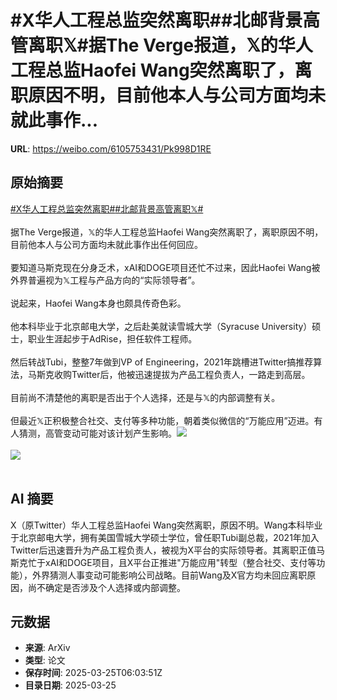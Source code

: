 # #X华人工程总监突然离职##北邮背景高管离职𝕏#据The Verge报道，𝕏的华人工程总监Haofei Wang突然离职了，离职原因不明，目前他本人与公司方面均未就此事作...

**URL**: https://weibo.com/6105753431/Pk998D1RE

## 原始摘要

<a href="https://m.weibo.cn/search?containerid=231522type%3D1%26t%3D10%26q%3D%23X%E5%8D%8E%E4%BA%BA%E5%B7%A5%E7%A8%8B%E6%80%BB%E7%9B%91%E7%AA%81%E7%84%B6%E7%A6%BB%E8%81%8C%23&amp;extparam=%23X%E5%8D%8E%E4%BA%BA%E5%B7%A5%E7%A8%8B%E6%80%BB%E7%9B%91%E7%AA%81%E7%84%B6%E7%A6%BB%E8%81%8C%23" data-hide=""><span class="surl-text">#X华人工程总监突然离职#</span></a><a href="https://m.weibo.cn/search?containerid=231522type%3D1%26t%3D10%26q%3D%23%E5%8C%97%E9%82%AE%E8%83%8C%E6%99%AF%E9%AB%98%E7%AE%A1%E7%A6%BB%E8%81%8C%F0%9D%95%8F%23&amp;extparam=%23%E5%8C%97%E9%82%AE%E8%83%8C%E6%99%AF%E9%AB%98%E7%AE%A1%E7%A6%BB%E8%81%8C%F0%9D%95%8F%23" data-hide=""><span class="surl-text">#北邮背景高管离职𝕏#</span></a><br><br>据The Verge报道，𝕏的华人工程总监Haofei Wang突然离职了，离职原因不明，目前他本人与公司方面均未就此事作出任何回应。<br><br>要知道马斯克现在分身乏术，xAI和DOGE项目还忙不过来，因此Haofei Wang被外界普遍视为𝕏工程与产品方向的“实际领导者”。<br><br>说起来，Haofei Wang本身也颇具传奇色彩。<br><br>他本科毕业于北京邮电大学，之后赴美就读雪城大学（Syracuse University）硕士，职业生涯起步于AdRise，担任软件工程师。<br><br>然后转战Tubi，整整7年做到VP of Engineering，2021年跳槽进Twitter搞推荐算法，马斯克收购Twitter后，他被迅速提拔为产品工程负责人，一路走到高层。<br><br>目前尚不清楚他的离职是否出于个人选择，还是与𝕏的内部调整有关。<br><br>但最近𝕏正积极整合社交、支付等多种功能，朝着类似微信的“万能应用”迈进。有人猜测，高管变动可能对该计划产生影响。<img style="" src="https://tvax1.sinaimg.cn/large/006Fd7o3gy1hzsypcfq5ej30pb0kwtel.jpg" referrerpolicy="no-referrer"><br><br><img style="" src="https://tvax1.sinaimg.cn/large/006Fd7o3gy1hzsyphihibj30p20e90v0.jpg" referrerpolicy="no-referrer"><br><br>

## AI 摘要

X（原Twitter）华人工程总监Haofei Wang突然离职，原因不明。Wang本科毕业于北京邮电大学，拥有美国雪城大学硕士学位，曾任职Tubi副总裁，2021年加入Twitter后迅速晋升为产品工程负责人，被视为X平台的实际领导者。其离职正值马斯克忙于xAI和DOGE项目，且X平台正推进"万能应用"转型（整合社交、支付等功能），外界猜测人事变动可能影响公司战略。目前Wang及X官方均未回应离职原因，尚不确定是否涉及个人选择或内部调整。

## 元数据

- **来源**: ArXiv
- **类型**: 论文
- **保存时间**: 2025-03-25T06:03:51Z
- **目录日期**: 2025-03-25
